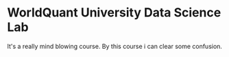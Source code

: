 # WorldQuant University Data Science Lab
It's a really mind blowing course. By this course i can clear some confusion.
